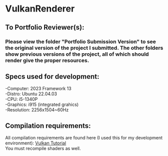 # VulkanRenderer

## To Portfolio Reviewer(s):  
### Please view the folder "Portfolio Submission Version" to see the original version of the project I submitted. The other folders show previous versions of the project, all of which should render give the proper resources.




## Specs used for development:  
  -Computer: 2023 Framework 13  
  -Distro: Ubuntu 22.04.03  
  -CPU: i5-1340P  
  -Graphics: i915 (integrated grahics)  
  -Resolution: 2256x1504~60Hz  

## Compilation requirements:  
All compilation requirements are found here (I used this for my development environment): [Vulkan Tutorial](https://vulkan-tutorial.com/Development_environment)  
You must recompile shaders as well.    
